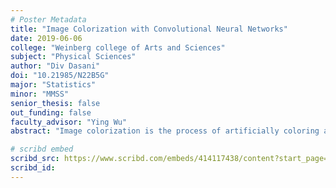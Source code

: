 ```yaml
---
# Poster Metadata
title: "Image Colorization with Convolutional Neural Networks"
date: 2019-06-06
college: "Weinberg college of Arts and Sciences"
subject: "Physical Sciences"
author: "Div Dasani"
doi: "10.21985/N22B5G"
major: "Statistics"
minor: "MMSS"
senior_thesis: false
out_funding: false
faculty_advisor: "Ying Wu"
abstract: "Image colorization is the process of artificially coloring a black and white image such that this fabrication appears realistic and authentic to the viewer. There are many nontrivial applications of this process, such as the colorization and augmentation of historical photos as well as the removal of color tone filters from images. This research employs a unique architecture of a convolutional neural network, a type of artificial neural network, to train a machine to identify patterns within images and color them accordingly. However, in place of a traditional regression-based application of this model, a novel classification-based approach is implemented through the use of a cross-entropy loss function and a discretized color space. After training this algorithm using either approach, the model is able to take grayscale images as input and output images representing attempts at their colorized counterparts. Images produced using the latter approach far outperform those produced using the former in terms of the plausibility of the coloring, as determined by user interaction. The presentation highlights implementation of this architecture, as well as the key differences between the baseline approach and the novel method. Additionally, sample colorized images are examined from both methods to understand the cases in which the different implementations succeed and fail."

# scribd embed
scribd_src: https://www.scribd.com/embeds/414117438/content?start_page=1&view_mode=scroll&show_recommendations=false&access_key=key-w7jE5r7fBCeFbkTJqP40
scribd_id:
---
```

